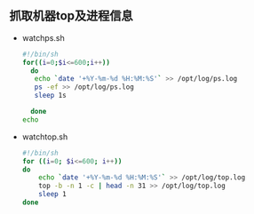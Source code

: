 ## 抓取机器top及进程信息

* watchps.sh

  ```bash
  #!/bin/sh
  for((i=0;$i<=600;i++))
    do
     echo `date '+%Y-%m-%d %H:%M:%S'` >> /opt/log/ps.log
     ps -ef >> /opt/log/ps.log
     sleep 1s
  
    done
  echo
  ```

* watchtop.sh

  ```bash
  #!/bin/sh
  for ((i=0; $i<=600; i++))
  do
      echo `date '+%Y-%m-%d %H:%M:%S'` >> /opt/log/top.log
      top -b -n 1 -c | head -n 31 >> /opt/log/top.log
      sleep 1
  done
  ```

  